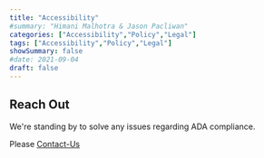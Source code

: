 ```yaml
---
title: "Accessibility"
#summary: "Himani Malhotra & Jason Pacliwan"
categories: ["Accessibility","Policy","Legal"]
tags: ["Accessibility","Policy","Legal"]
showSummary: false
#date: 2021-09-04
draft: false
---
```


## Reach Out
We're standing by to solve any issues regarding ADA compliance.

Please [Contact-Us](/contact-us/)

